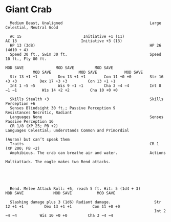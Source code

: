 # Giant Crab

      Medium Beast, Unaligned                                      Large Celestial, Neutral Good

      AC 15                           Initiative +1 (11)                 AC 13                            Initiative +3 (13)
      HP 13 (3d8)                                                  HP 26 (4d10 + 4)
      Speed 30 ft., Swim 30 ft.                                    Speed 10 ft., Fly 80 ft.
                                                                             MOD SAVE              MOD SAVE         MOD SAVE
                MOD SAVE            MOD SAVE            MOD SAVE
      Str 13 +1 +1         Dex 13 +1 +1        Con 11 +0 +0        Str 16 +3 +3          Dex 17 +3 +3         Con 13 +1 +1
      Int 1 −5 −5          Wis 9 −1 −1         Cha 3 −4 −4         Int 8 −1 −1           Wis 14 +2 +2         Cha 10 +0 +0

      Skills Stealth +3                                            Skills Perception +6
      Senses Blindsight 30 ft.; Passive Perception 9               Resistances Necrotic, Radiant
      Languages None                                               Senses Passive Perception 16
      CR 1/8 (XP 25; PB +2)                                        Languages Celestial; understands Common and Primordial
                                                                     (Auran) but can’t speak them
      Traits                                                       CR 1 (XP 200; PB +2)
      Amphibious. The crab can breathe air and water.              Actions
                                                                   Multiattack. The eagle makes two Rend attacks.





      Rend. Melee Attack Roll: +5, reach 5 ft. Hit: 5 (1d4 + 3)                MOD SAVE             MOD SAVE           MOD SAVE

      Slashing damage plus 3 (1d6) Radiant damage.                   Str 12 +1 +1         Dex 13 +1 +1         Con 11 +0 +0
                                                                     Int 2 −4 −4          Wis 10 +0 +0         Cha 3 −4 −4
